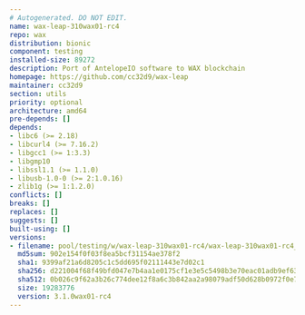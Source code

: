 ```yaml
---
# Autogenerated. DO NOT EDIT.
name: wax-leap-310wax01-rc4
repo: wax
distribution: bionic
component: testing
installed-size: 89272
description: Port of AntelopeIO software to WAX blockchain
homepage: https://github.com/cc32d9/wax-leap
maintainer: cc32d9
section: utils
priority: optional
architecture: amd64
pre-depends: []
depends:
- libc6 (>= 2.18)
- libcurl4 (>= 7.16.2)
- libgcc1 (>= 1:3.3)
- libgmp10
- libssl1.1 (>= 1.1.0)
- libusb-1.0-0 (>= 2:1.0.16)
- zlib1g (>= 1:1.2.0)
conflicts: []
breaks: []
replaces: []
suggests: []
built-using: []
versions:
- filename: pool/testing/w/wax-leap-310wax01-rc4/wax-leap-310wax01-rc4_3.1.0wax01-rc4-ubuntu-18.04_amd64.deb
  md5sum: 902e154f0f03f8ea5bcf31154ae378f2
  sha1: 9399af21a6d8205c1c5dd695f02111443e7d02c1
  sha256: d221004f68f49bfd047e7b4aa1e0175cf1e3e5c5498b3e70eac01adb9ef63a48
  sha512: 0b026c9f62a3b26c774dee12f8a6c3b842aa2a98079adf50d628b0972f0e77e5ce33b3235b28983c2560de11da53fbc8d4887f7836f4c8fadb992122cb576521
  size: 19283776
  version: 3.1.0wax01-rc4
---
```

